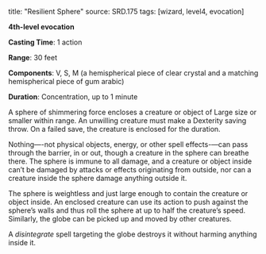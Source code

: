 title: "Resilient Sphere"
source: SRD.175
tags: [wizard, level4, evocation]

**4th-level evocation**

**Casting Time**: 1 action

**Range**: 30 feet

**Components**: V, S, M (a hemispherical piece of clear crystal and a matching hemispherical piece of gum arabic)

**Duration**: Concentration, up to 1 minute

A sphere of shimmering force encloses a creature or object of Large size or smaller within range. An unwilling creature must make a Dexterity saving throw. On a failed save, the creature is enclosed for the duration.

Nothing—-not physical objects, energy, or other spell effects-—can pass through the barrier, in or out, though a creature in the sphere can breathe there. The sphere is immune to all damage, and a creature or object inside can’t be damaged by attacks or effects originating from outside, nor can a creature inside the sphere damage anything outside it.

The sphere is weightless and just large enough to contain the creature or object inside. An enclosed creature can use its action to push against the sphere’s walls and thus roll the sphere at up to half the creature’s speed. Similarly, the globe can be picked up and moved by other creatures.

A *disintegrate* spell targeting the globe destroys it without harming anything inside it.
